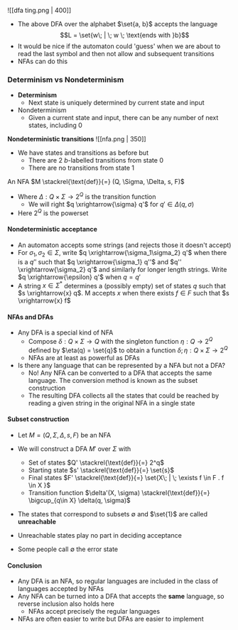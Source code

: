 ![[dfa ting.png | 400]]
- The above DFA over the alphabet $\set{a, b}$ accepts the language $$L = \set{w\; | \; w \; \text{ends with }b}$$
- It would be nice if the automaton could 'guess' when we are about to read the last symbol and then not allow and subsequent transitions
- NFAs can do this

### Determinism vs Nondeterminism
- **Determinism**
	- Next state is uniquely determined by current state and input
- Nondeterminism
	- Given a current state and input, there can be any number of next states, including 0

**Nondeterministic transitions**
![[nfa.png | 350]]
- We have states and transitions as before but
	- There are 2 $b$-labelled transitions from state 0
	- There are no transitions from state 1

An NFA $M \stackrel{\text{def}}{=} (Q, \Sigma, \Delta, s, F)$
- Where $\Delta : Q \times \Sigma \to 2^Q$ is the transition function
	- We will right $q \xrightarrow{\sigma} q'$ for $q' \in \Delta(q, \sigma)$
- Here $2^Q$ is the powerset

#### Nondeterministic acceptance
- An automaton accepts some strings (and rejects those it doesn't accept)
- For $\sigma_1, \sigma_2 \in \Sigma$, write $q \xrightarrow{\sigma_1\sigma_2} q'$ when there is a $q''$ such that $q \xrightarrow{\sigma_1} q''$ and $q'' \xrightarrow{\sigma_2} q'$ and similarly for longer length strings. Write $q \xrightarrow{\epsilon} q'$ when $q=q'$
- A string $x \in \Sigma^*$ determines a (possibly empty) set of states $q$ such that $s \xrightarrow{x} q$. M accepts $x$ when there exists $f\in F$ such that $s \xrightarrow{x} f$

#### NFAs and DFAs
- Any DFA is a special kind of NFA
	- Compose $\delta : Q \times \Sigma \to Q$ with the singleton function $\eta : Q \to 2^Q$ defined by $\eta(q) = \set{q}$ to obtain a function $\delta ; \eta : Q \times \Sigma \to 2^Q$
	- NFAs are at least as powerful as DFAs
- Is there any language that can be represented by a NFA but not a DFA?
	- No! Any NFA can be converted to a DFA that accepts the same language. The conversion method is known as the subset construction
	- The resulting DFA collects all the states that could be reached by reading a given string in the original NFA in a single state

#### Subset construction
- Let $M = (Q, \Sigma, \Delta, s, F)$ be an NFA
- We will construct a DFA $M'$ over $\Sigma$ with
	- Set of states $Q' \stackrel{\text{def}}{=} 2^q$ 
	- Starting state $s' \stackrel{\text{def}}{=} \set{s}$
	- Final states $F' \stackrel{\text{def}}{=} \set{X\; | \; \exists f \in F . f \in X }$
	- Transition function $\delta'(X, \sigma) \stackrel{\text{def}}{=} \bigcup_{q\in X} \delta(q, \sigma)$

- The states that correspond to subsets $\emptyset$ and $\set{1}$ are called **unreachable**
- Unreachable states play no part in deciding acceptance
- Some people call $\emptyset$ the error state

#### Conclusion
- Any DFA is an NFA, so regular languages are included in the class of languages accepted by NFAs
- Any NFA can be turned into a DFA that accepts the **same** language, so reverse inclusion also holds here
	- NFAs accept precisely the regular languages
- NFAs are often easier to write but DFAs are easier to implement